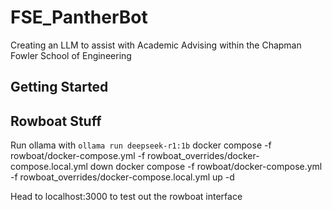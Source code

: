 # FSE_PantherBot
Creating an LLM to assist with Academic Advising within the Chapman Fowler School of Engineering

## Getting Started


## Rowboat Stuff
Run ollama with `ollama run deepseek-r1:1b` 
docker compose -f rowboat/docker-compose.yml -f rowboat_overrides/docker-compose.local.yml down
docker compose -f rowboat/docker-compose.yml -f rowboat_overrides/docker-compose.local.yml up -d

Head to localhost:3000 to test out the rowboat interface
